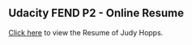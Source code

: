 ## Udacity FEND P2 - Online Resume

 [Click here](http://ankitasood.github.io/frontend-nanodegree-resume/) to view the Resume of Judy Hopps.